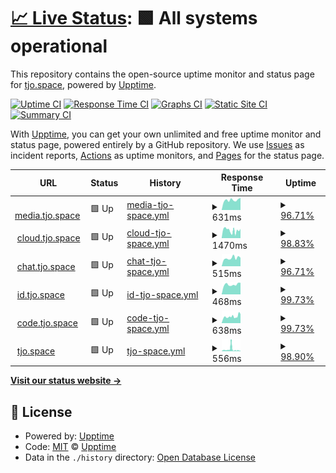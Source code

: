 # [📈 Live Status](https://status.tjo.space): <!--live status--> **🟩 All systems operational**

This repository contains the open-source uptime monitor and status page for [tjo.space](https://tjo.space), powered by [Upptime](https://github.com/upptime/upptime).

[![Uptime CI](https://github.com/tjo-space/status/workflows/Uptime%20CI/badge.svg)](https://github.com/tjo-space/status/actions?query=workflow%3A%22Uptime+CI%22)
[![Response Time CI](https://github.com/tjo-space/status/workflows/Response%20Time%20CI/badge.svg)](https://github.com/tjo-space/status/actions?query=workflow%3A%22Response+Time+CI%22)
[![Graphs CI](https://github.com/tjo-space/status/workflows/Graphs%20CI/badge.svg)](https://github.com/tjo-space/status/actions?query=workflow%3A%22Graphs+CI%22)
[![Static Site CI](https://github.com/tjo-space/status/workflows/Static%20Site%20CI/badge.svg)](https://github.com/tjo-space/status/actions?query=workflow%3A%22Static+Site+CI%22)
[![Summary CI](https://github.com/tjo-space/status/workflows/Summary%20CI/badge.svg)](https://github.com/tjo-space/status/actions?query=workflow%3A%22Summary+CI%22)

With [Upptime](https://upptime.js.org), you can get your own unlimited and free uptime monitor and status page, powered entirely by a GitHub repository. We use [Issues](https://github.com/upptime/upptime/issues) as incident reports, [Actions](https://github.com/tjo-space/status/actions) as uptime monitors, and [Pages](https://status.tjo.space) for the status page.

<!--start: status pages-->
<!-- This summary is generated by Upptime (https://github.com/upptime/upptime) -->
<!-- Do not edit this manually, your changes will be overwritten -->
<!-- prettier-ignore -->
| URL | Status | History | Response Time | Uptime |
| --- | ------ | ------- | ------------- | ------ |
| <img alt="" src="https://favicons.githubusercontent.com/media.tjo.space" height="13"> [media.tjo.space](https://media.tjo.space) | 🟩 Up | [media-tjo-space.yml](https://github.com/tjo-space/status/commits/HEAD/history/media-tjo-space.yml) | <details><summary><img alt="Response time graph" src="./graphs/media-tjo-space/response-time-week.png" height="20"> 631ms</summary><br><a href="https://status.tjo.space/history/media-tjo-space"><img alt="Response time 652" src="https://img.shields.io/endpoint?url=https%3A%2F%2Fraw.githubusercontent.com%2Ftjo-space%2Fstatus%2FHEAD%2Fapi%2Fmedia-tjo-space%2Fresponse-time.json"></a><br><a href="https://status.tjo.space/history/media-tjo-space"><img alt="24-hour response time 536" src="https://img.shields.io/endpoint?url=https%3A%2F%2Fraw.githubusercontent.com%2Ftjo-space%2Fstatus%2FHEAD%2Fapi%2Fmedia-tjo-space%2Fresponse-time-day.json"></a><br><a href="https://status.tjo.space/history/media-tjo-space"><img alt="7-day response time 631" src="https://img.shields.io/endpoint?url=https%3A%2F%2Fraw.githubusercontent.com%2Ftjo-space%2Fstatus%2FHEAD%2Fapi%2Fmedia-tjo-space%2Fresponse-time-week.json"></a><br><a href="https://status.tjo.space/history/media-tjo-space"><img alt="30-day response time 661" src="https://img.shields.io/endpoint?url=https%3A%2F%2Fraw.githubusercontent.com%2Ftjo-space%2Fstatus%2FHEAD%2Fapi%2Fmedia-tjo-space%2Fresponse-time-month.json"></a><br><a href="https://status.tjo.space/history/media-tjo-space"><img alt="1-year response time 652" src="https://img.shields.io/endpoint?url=https%3A%2F%2Fraw.githubusercontent.com%2Ftjo-space%2Fstatus%2FHEAD%2Fapi%2Fmedia-tjo-space%2Fresponse-time-year.json"></a></details> | <details><summary><a href="https://status.tjo.space/history/media-tjo-space">96.71%</a></summary><a href="https://status.tjo.space/history/media-tjo-space"><img alt="All-time uptime 99.40%" src="https://img.shields.io/endpoint?url=https%3A%2F%2Fraw.githubusercontent.com%2Ftjo-space%2Fstatus%2FHEAD%2Fapi%2Fmedia-tjo-space%2Fuptime.json"></a><br><a href="https://status.tjo.space/history/media-tjo-space"><img alt="24-hour uptime 100.00%" src="https://img.shields.io/endpoint?url=https%3A%2F%2Fraw.githubusercontent.com%2Ftjo-space%2Fstatus%2FHEAD%2Fapi%2Fmedia-tjo-space%2Fuptime-day.json"></a><br><a href="https://status.tjo.space/history/media-tjo-space"><img alt="7-day uptime 96.71%" src="https://img.shields.io/endpoint?url=https%3A%2F%2Fraw.githubusercontent.com%2Ftjo-space%2Fstatus%2FHEAD%2Fapi%2Fmedia-tjo-space%2Fuptime-week.json"></a><br><a href="https://status.tjo.space/history/media-tjo-space"><img alt="30-day uptime 99.24%" src="https://img.shields.io/endpoint?url=https%3A%2F%2Fraw.githubusercontent.com%2Ftjo-space%2Fstatus%2FHEAD%2Fapi%2Fmedia-tjo-space%2Fuptime-month.json"></a><br><a href="https://status.tjo.space/history/media-tjo-space"><img alt="1-year uptime 99.40%" src="https://img.shields.io/endpoint?url=https%3A%2F%2Fraw.githubusercontent.com%2Ftjo-space%2Fstatus%2FHEAD%2Fapi%2Fmedia-tjo-space%2Fuptime-year.json"></a></details>
| <img alt="" src="https://favicons.githubusercontent.com/cloud.tjo.space" height="13"> [cloud.tjo.space](https://cloud.tjo.space) | 🟩 Up | [cloud-tjo-space.yml](https://github.com/tjo-space/status/commits/HEAD/history/cloud-tjo-space.yml) | <details><summary><img alt="Response time graph" src="./graphs/cloud-tjo-space/response-time-week.png" height="20"> 1470ms</summary><br><a href="https://status.tjo.space/history/cloud-tjo-space"><img alt="Response time 1945" src="https://img.shields.io/endpoint?url=https%3A%2F%2Fraw.githubusercontent.com%2Ftjo-space%2Fstatus%2FHEAD%2Fapi%2Fcloud-tjo-space%2Fresponse-time.json"></a><br><a href="https://status.tjo.space/history/cloud-tjo-space"><img alt="24-hour response time 1374" src="https://img.shields.io/endpoint?url=https%3A%2F%2Fraw.githubusercontent.com%2Ftjo-space%2Fstatus%2FHEAD%2Fapi%2Fcloud-tjo-space%2Fresponse-time-day.json"></a><br><a href="https://status.tjo.space/history/cloud-tjo-space"><img alt="7-day response time 1470" src="https://img.shields.io/endpoint?url=https%3A%2F%2Fraw.githubusercontent.com%2Ftjo-space%2Fstatus%2FHEAD%2Fapi%2Fcloud-tjo-space%2Fresponse-time-week.json"></a><br><a href="https://status.tjo.space/history/cloud-tjo-space"><img alt="30-day response time 2229" src="https://img.shields.io/endpoint?url=https%3A%2F%2Fraw.githubusercontent.com%2Ftjo-space%2Fstatus%2FHEAD%2Fapi%2Fcloud-tjo-space%2Fresponse-time-month.json"></a><br><a href="https://status.tjo.space/history/cloud-tjo-space"><img alt="1-year response time 1945" src="https://img.shields.io/endpoint?url=https%3A%2F%2Fraw.githubusercontent.com%2Ftjo-space%2Fstatus%2FHEAD%2Fapi%2Fcloud-tjo-space%2Fresponse-time-year.json"></a></details> | <details><summary><a href="https://status.tjo.space/history/cloud-tjo-space">98.83%</a></summary><a href="https://status.tjo.space/history/cloud-tjo-space"><img alt="All-time uptime 98.98%" src="https://img.shields.io/endpoint?url=https%3A%2F%2Fraw.githubusercontent.com%2Ftjo-space%2Fstatus%2FHEAD%2Fapi%2Fcloud-tjo-space%2Fuptime.json"></a><br><a href="https://status.tjo.space/history/cloud-tjo-space"><img alt="24-hour uptime 100.00%" src="https://img.shields.io/endpoint?url=https%3A%2F%2Fraw.githubusercontent.com%2Ftjo-space%2Fstatus%2FHEAD%2Fapi%2Fcloud-tjo-space%2Fuptime-day.json"></a><br><a href="https://status.tjo.space/history/cloud-tjo-space"><img alt="7-day uptime 98.83%" src="https://img.shields.io/endpoint?url=https%3A%2F%2Fraw.githubusercontent.com%2Ftjo-space%2Fstatus%2FHEAD%2Fapi%2Fcloud-tjo-space%2Fuptime-week.json"></a><br><a href="https://status.tjo.space/history/cloud-tjo-space"><img alt="30-day uptime 98.90%" src="https://img.shields.io/endpoint?url=https%3A%2F%2Fraw.githubusercontent.com%2Ftjo-space%2Fstatus%2FHEAD%2Fapi%2Fcloud-tjo-space%2Fuptime-month.json"></a><br><a href="https://status.tjo.space/history/cloud-tjo-space"><img alt="1-year uptime 98.98%" src="https://img.shields.io/endpoint?url=https%3A%2F%2Fraw.githubusercontent.com%2Ftjo-space%2Fstatus%2FHEAD%2Fapi%2Fcloud-tjo-space%2Fuptime-year.json"></a></details>
| <img alt="" src="https://favicons.githubusercontent.com/chat.tjo.space" height="13"> [chat.tjo.space](https://chat.tjo.space) | 🟩 Up | [chat-tjo-space.yml](https://github.com/tjo-space/status/commits/HEAD/history/chat-tjo-space.yml) | <details><summary><img alt="Response time graph" src="./graphs/chat-tjo-space/response-time-week.png" height="20"> 515ms</summary><br><a href="https://status.tjo.space/history/chat-tjo-space"><img alt="Response time 502" src="https://img.shields.io/endpoint?url=https%3A%2F%2Fraw.githubusercontent.com%2Ftjo-space%2Fstatus%2FHEAD%2Fapi%2Fchat-tjo-space%2Fresponse-time.json"></a><br><a href="https://status.tjo.space/history/chat-tjo-space"><img alt="24-hour response time 433" src="https://img.shields.io/endpoint?url=https%3A%2F%2Fraw.githubusercontent.com%2Ftjo-space%2Fstatus%2FHEAD%2Fapi%2Fchat-tjo-space%2Fresponse-time-day.json"></a><br><a href="https://status.tjo.space/history/chat-tjo-space"><img alt="7-day response time 515" src="https://img.shields.io/endpoint?url=https%3A%2F%2Fraw.githubusercontent.com%2Ftjo-space%2Fstatus%2FHEAD%2Fapi%2Fchat-tjo-space%2Fresponse-time-week.json"></a><br><a href="https://status.tjo.space/history/chat-tjo-space"><img alt="30-day response time 513" src="https://img.shields.io/endpoint?url=https%3A%2F%2Fraw.githubusercontent.com%2Ftjo-space%2Fstatus%2FHEAD%2Fapi%2Fchat-tjo-space%2Fresponse-time-month.json"></a><br><a href="https://status.tjo.space/history/chat-tjo-space"><img alt="1-year response time 502" src="https://img.shields.io/endpoint?url=https%3A%2F%2Fraw.githubusercontent.com%2Ftjo-space%2Fstatus%2FHEAD%2Fapi%2Fchat-tjo-space%2Fresponse-time-year.json"></a></details> | <details><summary><a href="https://status.tjo.space/history/chat-tjo-space">96.71%</a></summary><a href="https://status.tjo.space/history/chat-tjo-space"><img alt="All-time uptime 99.38%" src="https://img.shields.io/endpoint?url=https%3A%2F%2Fraw.githubusercontent.com%2Ftjo-space%2Fstatus%2FHEAD%2Fapi%2Fchat-tjo-space%2Fuptime.json"></a><br><a href="https://status.tjo.space/history/chat-tjo-space"><img alt="24-hour uptime 100.00%" src="https://img.shields.io/endpoint?url=https%3A%2F%2Fraw.githubusercontent.com%2Ftjo-space%2Fstatus%2FHEAD%2Fapi%2Fchat-tjo-space%2Fuptime-day.json"></a><br><a href="https://status.tjo.space/history/chat-tjo-space"><img alt="7-day uptime 96.71%" src="https://img.shields.io/endpoint?url=https%3A%2F%2Fraw.githubusercontent.com%2Ftjo-space%2Fstatus%2FHEAD%2Fapi%2Fchat-tjo-space%2Fuptime-week.json"></a><br><a href="https://status.tjo.space/history/chat-tjo-space"><img alt="30-day uptime 99.21%" src="https://img.shields.io/endpoint?url=https%3A%2F%2Fraw.githubusercontent.com%2Ftjo-space%2Fstatus%2FHEAD%2Fapi%2Fchat-tjo-space%2Fuptime-month.json"></a><br><a href="https://status.tjo.space/history/chat-tjo-space"><img alt="1-year uptime 99.38%" src="https://img.shields.io/endpoint?url=https%3A%2F%2Fraw.githubusercontent.com%2Ftjo-space%2Fstatus%2FHEAD%2Fapi%2Fchat-tjo-space%2Fuptime-year.json"></a></details>
| <img alt="" src="https://favicons.githubusercontent.com/id.tjo.space" height="13"> [id.tjo.space](https://id.tjo.space) | 🟩 Up | [id-tjo-space.yml](https://github.com/tjo-space/status/commits/HEAD/history/id-tjo-space.yml) | <details><summary><img alt="Response time graph" src="./graphs/id-tjo-space/response-time-week.png" height="20"> 468ms</summary><br><a href="https://status.tjo.space/history/id-tjo-space"><img alt="Response time 484" src="https://img.shields.io/endpoint?url=https%3A%2F%2Fraw.githubusercontent.com%2Ftjo-space%2Fstatus%2FHEAD%2Fapi%2Fid-tjo-space%2Fresponse-time.json"></a><br><a href="https://status.tjo.space/history/id-tjo-space"><img alt="24-hour response time 425" src="https://img.shields.io/endpoint?url=https%3A%2F%2Fraw.githubusercontent.com%2Ftjo-space%2Fstatus%2FHEAD%2Fapi%2Fid-tjo-space%2Fresponse-time-day.json"></a><br><a href="https://status.tjo.space/history/id-tjo-space"><img alt="7-day response time 468" src="https://img.shields.io/endpoint?url=https%3A%2F%2Fraw.githubusercontent.com%2Ftjo-space%2Fstatus%2FHEAD%2Fapi%2Fid-tjo-space%2Fresponse-time-week.json"></a><br><a href="https://status.tjo.space/history/id-tjo-space"><img alt="30-day response time 488" src="https://img.shields.io/endpoint?url=https%3A%2F%2Fraw.githubusercontent.com%2Ftjo-space%2Fstatus%2FHEAD%2Fapi%2Fid-tjo-space%2Fresponse-time-month.json"></a><br><a href="https://status.tjo.space/history/id-tjo-space"><img alt="1-year response time 484" src="https://img.shields.io/endpoint?url=https%3A%2F%2Fraw.githubusercontent.com%2Ftjo-space%2Fstatus%2FHEAD%2Fapi%2Fid-tjo-space%2Fresponse-time-year.json"></a></details> | <details><summary><a href="https://status.tjo.space/history/id-tjo-space">99.73%</a></summary><a href="https://status.tjo.space/history/id-tjo-space"><img alt="All-time uptime 99.90%" src="https://img.shields.io/endpoint?url=https%3A%2F%2Fraw.githubusercontent.com%2Ftjo-space%2Fstatus%2FHEAD%2Fapi%2Fid-tjo-space%2Fuptime.json"></a><br><a href="https://status.tjo.space/history/id-tjo-space"><img alt="24-hour uptime 100.00%" src="https://img.shields.io/endpoint?url=https%3A%2F%2Fraw.githubusercontent.com%2Ftjo-space%2Fstatus%2FHEAD%2Fapi%2Fid-tjo-space%2Fuptime-day.json"></a><br><a href="https://status.tjo.space/history/id-tjo-space"><img alt="7-day uptime 99.73%" src="https://img.shields.io/endpoint?url=https%3A%2F%2Fraw.githubusercontent.com%2Ftjo-space%2Fstatus%2FHEAD%2Fapi%2Fid-tjo-space%2Fuptime-week.json"></a><br><a href="https://status.tjo.space/history/id-tjo-space"><img alt="30-day uptime 99.94%" src="https://img.shields.io/endpoint?url=https%3A%2F%2Fraw.githubusercontent.com%2Ftjo-space%2Fstatus%2FHEAD%2Fapi%2Fid-tjo-space%2Fuptime-month.json"></a><br><a href="https://status.tjo.space/history/id-tjo-space"><img alt="1-year uptime 99.90%" src="https://img.shields.io/endpoint?url=https%3A%2F%2Fraw.githubusercontent.com%2Ftjo-space%2Fstatus%2FHEAD%2Fapi%2Fid-tjo-space%2Fuptime-year.json"></a></details>
| <img alt="" src="https://favicons.githubusercontent.com/code.tjo.space" height="13"> [code.tjo.space](https://code.tjo.space) | 🟩 Up | [code-tjo-space.yml](https://github.com/tjo-space/status/commits/HEAD/history/code-tjo-space.yml) | <details><summary><img alt="Response time graph" src="./graphs/code-tjo-space/response-time-week.png" height="20"> 638ms</summary><br><a href="https://status.tjo.space/history/code-tjo-space"><img alt="Response time 612" src="https://img.shields.io/endpoint?url=https%3A%2F%2Fraw.githubusercontent.com%2Ftjo-space%2Fstatus%2FHEAD%2Fapi%2Fcode-tjo-space%2Fresponse-time.json"></a><br><a href="https://status.tjo.space/history/code-tjo-space"><img alt="24-hour response time 672" src="https://img.shields.io/endpoint?url=https%3A%2F%2Fraw.githubusercontent.com%2Ftjo-space%2Fstatus%2FHEAD%2Fapi%2Fcode-tjo-space%2Fresponse-time-day.json"></a><br><a href="https://status.tjo.space/history/code-tjo-space"><img alt="7-day response time 638" src="https://img.shields.io/endpoint?url=https%3A%2F%2Fraw.githubusercontent.com%2Ftjo-space%2Fstatus%2FHEAD%2Fapi%2Fcode-tjo-space%2Fresponse-time-week.json"></a><br><a href="https://status.tjo.space/history/code-tjo-space"><img alt="30-day response time 613" src="https://img.shields.io/endpoint?url=https%3A%2F%2Fraw.githubusercontent.com%2Ftjo-space%2Fstatus%2FHEAD%2Fapi%2Fcode-tjo-space%2Fresponse-time-month.json"></a><br><a href="https://status.tjo.space/history/code-tjo-space"><img alt="1-year response time 612" src="https://img.shields.io/endpoint?url=https%3A%2F%2Fraw.githubusercontent.com%2Ftjo-space%2Fstatus%2FHEAD%2Fapi%2Fcode-tjo-space%2Fresponse-time-year.json"></a></details> | <details><summary><a href="https://status.tjo.space/history/code-tjo-space">99.73%</a></summary><a href="https://status.tjo.space/history/code-tjo-space"><img alt="All-time uptime 99.91%" src="https://img.shields.io/endpoint?url=https%3A%2F%2Fraw.githubusercontent.com%2Ftjo-space%2Fstatus%2FHEAD%2Fapi%2Fcode-tjo-space%2Fuptime.json"></a><br><a href="https://status.tjo.space/history/code-tjo-space"><img alt="24-hour uptime 100.00%" src="https://img.shields.io/endpoint?url=https%3A%2F%2Fraw.githubusercontent.com%2Ftjo-space%2Fstatus%2FHEAD%2Fapi%2Fcode-tjo-space%2Fuptime-day.json"></a><br><a href="https://status.tjo.space/history/code-tjo-space"><img alt="7-day uptime 99.73%" src="https://img.shields.io/endpoint?url=https%3A%2F%2Fraw.githubusercontent.com%2Ftjo-space%2Fstatus%2FHEAD%2Fapi%2Fcode-tjo-space%2Fuptime-week.json"></a><br><a href="https://status.tjo.space/history/code-tjo-space"><img alt="30-day uptime 99.94%" src="https://img.shields.io/endpoint?url=https%3A%2F%2Fraw.githubusercontent.com%2Ftjo-space%2Fstatus%2FHEAD%2Fapi%2Fcode-tjo-space%2Fuptime-month.json"></a><br><a href="https://status.tjo.space/history/code-tjo-space"><img alt="1-year uptime 99.91%" src="https://img.shields.io/endpoint?url=https%3A%2F%2Fraw.githubusercontent.com%2Ftjo-space%2Fstatus%2FHEAD%2Fapi%2Fcode-tjo-space%2Fuptime-year.json"></a></details>
| <img alt="" src="https://favicons.githubusercontent.com/tjo.space" height="13"> [tjo.space](https://tjo.space) | 🟩 Up | [tjo-space.yml](https://github.com/tjo-space/status/commits/HEAD/history/tjo-space.yml) | <details><summary><img alt="Response time graph" src="./graphs/tjo-space/response-time-week.png" height="20"> 556ms</summary><br><a href="https://status.tjo.space/history/tjo-space"><img alt="Response time 513" src="https://img.shields.io/endpoint?url=https%3A%2F%2Fraw.githubusercontent.com%2Ftjo-space%2Fstatus%2FHEAD%2Fapi%2Ftjo-space%2Fresponse-time.json"></a><br><a href="https://status.tjo.space/history/tjo-space"><img alt="24-hour response time 393" src="https://img.shields.io/endpoint?url=https%3A%2F%2Fraw.githubusercontent.com%2Ftjo-space%2Fstatus%2FHEAD%2Fapi%2Ftjo-space%2Fresponse-time-day.json"></a><br><a href="https://status.tjo.space/history/tjo-space"><img alt="7-day response time 556" src="https://img.shields.io/endpoint?url=https%3A%2F%2Fraw.githubusercontent.com%2Ftjo-space%2Fstatus%2FHEAD%2Fapi%2Ftjo-space%2Fresponse-time-week.json"></a><br><a href="https://status.tjo.space/history/tjo-space"><img alt="30-day response time 533" src="https://img.shields.io/endpoint?url=https%3A%2F%2Fraw.githubusercontent.com%2Ftjo-space%2Fstatus%2FHEAD%2Fapi%2Ftjo-space%2Fresponse-time-month.json"></a><br><a href="https://status.tjo.space/history/tjo-space"><img alt="1-year response time 513" src="https://img.shields.io/endpoint?url=https%3A%2F%2Fraw.githubusercontent.com%2Ftjo-space%2Fstatus%2FHEAD%2Fapi%2Ftjo-space%2Fresponse-time-year.json"></a></details> | <details><summary><a href="https://status.tjo.space/history/tjo-space">98.90%</a></summary><a href="https://status.tjo.space/history/tjo-space"><img alt="All-time uptime 99.78%" src="https://img.shields.io/endpoint?url=https%3A%2F%2Fraw.githubusercontent.com%2Ftjo-space%2Fstatus%2FHEAD%2Fapi%2Ftjo-space%2Fuptime.json"></a><br><a href="https://status.tjo.space/history/tjo-space"><img alt="24-hour uptime 95.74%" src="https://img.shields.io/endpoint?url=https%3A%2F%2Fraw.githubusercontent.com%2Ftjo-space%2Fstatus%2FHEAD%2Fapi%2Ftjo-space%2Fuptime-day.json"></a><br><a href="https://status.tjo.space/history/tjo-space"><img alt="7-day uptime 98.90%" src="https://img.shields.io/endpoint?url=https%3A%2F%2Fraw.githubusercontent.com%2Ftjo-space%2Fstatus%2FHEAD%2Fapi%2Ftjo-space%2Fuptime-week.json"></a><br><a href="https://status.tjo.space/history/tjo-space"><img alt="30-day uptime 99.75%" src="https://img.shields.io/endpoint?url=https%3A%2F%2Fraw.githubusercontent.com%2Ftjo-space%2Fstatus%2FHEAD%2Fapi%2Ftjo-space%2Fuptime-month.json"></a><br><a href="https://status.tjo.space/history/tjo-space"><img alt="1-year uptime 99.78%" src="https://img.shields.io/endpoint?url=https%3A%2F%2Fraw.githubusercontent.com%2Ftjo-space%2Fstatus%2FHEAD%2Fapi%2Ftjo-space%2Fuptime-year.json"></a></details>

<!--end: status pages-->

[**Visit our status website →**](https://status.tjo.space)

## 📄 License

- Powered by: [Upptime](https://github.com/upptime/upptime)
- Code: [MIT](./LICENSE) © [Upptime](https://upptime.js.org)
- Data in the `./history` directory: [Open Database License](https://opendatacommons.org/licenses/odbl/1-0/)
